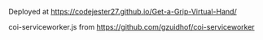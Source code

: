 Deployed at https://codejester27.github.io/Get-a-Grip-Virtual-Hand/

coi-serviceworker.js from https://github.com/gzuidhof/coi-serviceworker
